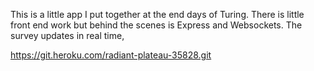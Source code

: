 This is a little app I put together at the end days of Turing. There is little front end work but behind the scenes is Express and Websockets. The survey updates in real time,

https://git.heroku.com/radiant-plateau-35828.git
